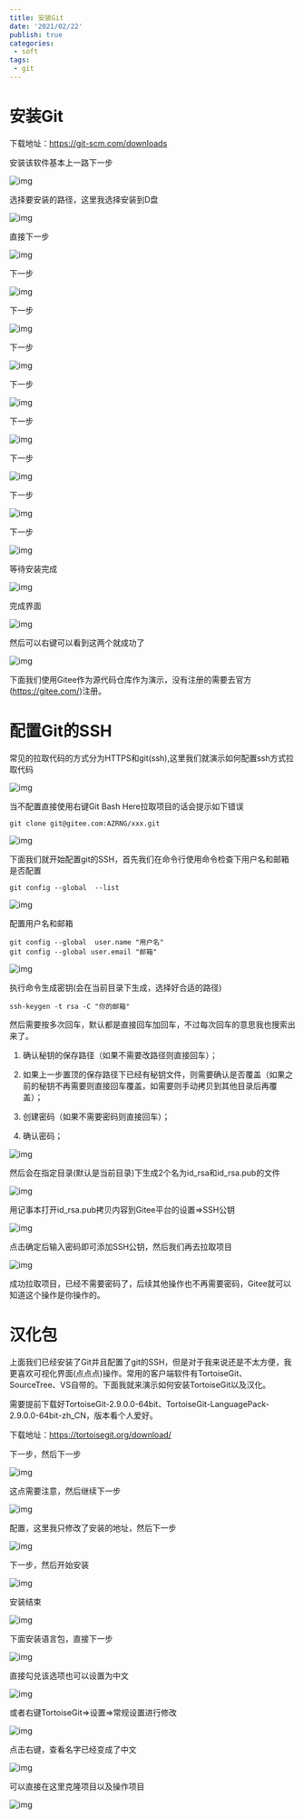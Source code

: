 ```yaml
---
title: 安装Git
date: '2021/02/22'
publish: true
categories:
 - soft
tags:
 - git
---
```

# 安装Git

下载地址：https://git-scm.com/downloads

安装该软件基本上一路下一步

![img](https://gitee.com/AZRNG/picture-storage/raw/master/kbms/1630077415519-9b09a65e-7577-46eb-bf75-6ea5d2a72587.png)

选择要安装的路径，这里我选择安装到D盘

![img](https://gitee.com/AZRNG/picture-storage/raw/master/kbms/1630077464698-d2541384-cbd5-4476-b8dd-2ea26b356d74.png)	

直接下一步

![img](https://gitee.com/AZRNG/picture-storage/raw/master/kbms/1630077492432-8c0a6cfc-3066-4d04-9e2b-069c3ae48361.png)

下一步

![img](https://gitee.com/AZRNG/picture-storage/raw/master/kbms/1630077512196-06e958c8-43fb-4048-9920-cf400f1f46f3.png)

下一步

![img](https://gitee.com/AZRNG/picture-storage/raw/master/kbms/1630077532072-29d7c921-eda2-483a-a20e-e5b744c6a177.png)

下一步

![img](https://gitee.com/AZRNG/picture-storage/raw/master/kbms/1630077551148-d21324df-246a-40a3-a818-0032e4b51994.png)

下一步

![img](https://gitee.com/AZRNG/picture-storage/raw/master/kbms/1630077599180-3f01ba14-f118-40c6-bad5-2a7d121c93fc.png)

下一步

![img](https://gitee.com/AZRNG/picture-storage/raw/master/kbms/1630077616707-0a65f392-ad1c-4396-997a-21c540671c4b.png)

下一步

![img](https://gitee.com/AZRNG/picture-storage/raw/master/kbms/1630077634403-8d175237-da42-4efd-bde2-47e19fdbc16e.png)

下一步

![img](https://gitee.com/AZRNG/picture-storage/raw/master/kbms/1630077692234-ac8b5372-8d24-4c98-97aa-9aa8da2cf1ab.png)

下一步

![img](https://gitee.com/AZRNG/picture-storage/raw/master/kbms/1630077706317-3cfae8c1-3fbd-425c-8b81-b19c68664bfe.png)

等待安装完成

![img](https://gitee.com/AZRNG/picture-storage/raw/master/kbms/1630077738443-0b6592ed-83fe-4e90-baf3-cddef7e9f48c.png)

完成界面

![img](https://gitee.com/AZRNG/picture-storage/raw/master/kbms/1630077782048-b6e8436e-5b64-486d-9288-ba2de5160d48.png)

然后可以右键可以看到这两个就成功了

![img](https://gitee.com/AZRNG/picture-storage/raw/master/kbms/1630077822843-2baf01b4-7bdb-4b5e-ae42-11cde8e41056.png)

下面我们使用Gitee作为源代码仓库作为演示，没有注册的需要去官方(https://gitee.com/)注册。

# 配置Git的SSH

常见的拉取代码的方式分为HTTPS和git(ssh),这里我们就演示如何配置ssh方式拉取代码

![img](https://gitee.com/AZRNG/picture-storage/raw/master/kbms/1630079012774-9d756474-f807-4499-ad15-b4f5a4b86b49.png)

当不配置直接使用右键Git Bash Here拉取项目的话会提示如下错误

```
git clone git@gitee.com:AZRNG/xxx.git
```

![img](https://gitee.com/AZRNG/picture-storage/raw/master/kbms/1630078884855-47aef56f-a168-4031-b59f-ebf02a80ac6a.png)

下面我们就开始配置git的SSH，首先我们在命令行使用命令检查下用户名和邮箱是否配置

```
git config --global  --list 
```

![img](https://gitee.com/AZRNG/picture-storage/raw/master/kbms/1630078222396-d45b82e9-b942-47e7-88b1-72880982b5b6.png)

配置用户名和邮箱

```
git config --global  user.name "用户名"
git config --global user.email "邮箱"
```

![img](https://gitee.com/AZRNG/picture-storage/raw/master/kbms/1630078353504-4720fd55-159f-4ffe-bcac-dbdf92b6eb44.png)

执行命令生成密钥(会在当前目录下生成，选择好合适的路径)

```
ssh-keygen -t rsa -C "你的邮箱"
```

然后需要按多次回车，默认都是直接回车加回车，不过每次回车的意思我也搜索出来了。

1. 确认秘钥的保存路径（如果不需要改路径则直接回车）；
2. 如果上一步置顶的保存路径下已经有秘钥文件，则需要确认是否覆盖（如果之前的秘钥不再需要则直接回车覆盖，如需要则手动拷贝到其他目录后再覆盖）；

1. 创建密码（如果不需要密码则直接回车）；
2. 确认密码；

![img](https://gitee.com/AZRNG/picture-storage/raw/master/kbms/1630078545283-cf94d243-52b3-4bf7-8e1c-7da049379409.png)

然后会在指定目录(默认是当前目录)下生成2个名为id_rsa和id_rsa.pub的文件

![img](https://gitee.com/AZRNG/picture-storage/raw/master/kbms/1630078639304-eb7e1938-9f1c-4311-80de-8822843004ac.png)

用记事本打开id_rsa.pub拷贝内容到Gitee平台的设置=>SSH公钥

![img](https://gitee.com/AZRNG/picture-storage/raw/master/kbms/1630079099144-79471591-c6ee-44f8-aa43-61a47c1d9670.png)

点击确定后输入密码即可添加SSH公钥，然后我们再去拉取项目

![img](https://gitee.com/AZRNG/picture-storage/raw/master/kbms/1630079184708-8c02fbad-84f5-40b2-99fb-d32f405b02e2.png)

成功拉取项目，已经不需要密码了，后续其他操作也不再需要密码，Gitee就可以知道这个操作是你操作的。

# 汉化包

上面我们已经安装了Git并且配置了git的SSH，但是对于我来说还是不太方便，我更喜欢可视化界面(点点点)操作。常用的客户端软件有TortoiseGit、SourceTree、VS自带的。下面我就来演示如何安装TortoiseGit以及汉化。

需要提前下载好TortoiseGit-2.9.0.0-64bit、TortoiseGit-LanguagePack-2.9.0.0-64bit-zh_CN，版本看个人爱好。

下载地址：https://tortoisegit.org/download/

下一步，然后下一步

![img](https://gitee.com/AZRNG/picture-storage/raw/master/kbms/1630079512109-ec2a2613-eefc-41bb-a0e6-94721bebde8c.png)

这点需要注意，然后继续下一步

![img](https://gitee.com/AZRNG/picture-storage/raw/master/kbms/1630079563592-97b87dba-3c21-420e-89bc-87aec09c719f.png)

配置，这里我只修改了安装的地址，然后下一步

![img](https://gitee.com/AZRNG/picture-storage/raw/master/kbms/1630079658433-28c7246a-282e-47d2-a840-76cd18d6782b.png)

下一步，然后开始安装

![img](https://gitee.com/AZRNG/picture-storage/raw/master/kbms/1630079676532-f0ac9c4b-5916-46ee-971f-fadee45334c9.png)

安装结束

![img](https://gitee.com/AZRNG/picture-storage/raw/master/kbms/1630079702315-ce9035d7-b0d1-4cd9-b351-6f2746b4f048.png)

下面安装语言包，直接下一步

![img](https://gitee.com/AZRNG/picture-storage/raw/master/kbms/1630079734715-2cf15d05-2406-4b1f-96b0-776512e79d0e.png)

直接勾兑该选项也可以设置为中文

![img](https://gitee.com/AZRNG/picture-storage/raw/master/kbms/1630079774172-7b0edca5-05fd-48f1-9193-e4885af91449.png)

或者右键TortoiseGit=>设置=>常规设置进行修改

![img](https://gitee.com/AZRNG/picture-storage/raw/master/kbms/1630079853666-3eaeb6ae-2ace-40e2-8b33-eacb9daa870f.png)

点击右键，查看名字已经变成了中文

![img](https://gitee.com/AZRNG/picture-storage/raw/master/kbms/1630079894971-be0ceb0a-fa21-4f6f-ad86-04865c0d463e.png)

可以直接在这里克隆项目以及操作项目

![img](https://gitee.com/AZRNG/picture-storage/raw/master/kbms/1630079939551-26946052-1ae3-418c-b5d8-10e97ae0d417.png)
